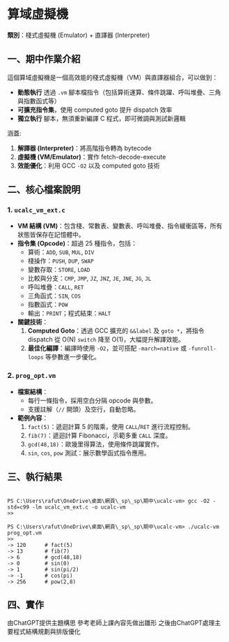 # 算域虛擬機

**類別**：棧式虛擬機 (Emulator) + 直譯器 (Interpreter)

## 一、期中作業介紹

這個算域虛擬機是一個高效能的棧式虛擬機（VM）與直譯器組合，可以做到：

- **動態執行** 透過 `.vm` 腳本檔指令（包括算術運算、條件跳躍、呼叫堆疊、三角與指數函式等）
- **可擴充指令集**，使用 computed goto 提升 dispatch 效率
- **獨立執行** 腳本，無須重新編譯 C 程式，即可微調與測試新邏輯

涵蓋:

1. **解譯器 (Interpreter)**：將高階指令轉為 bytecode  
2. **虛擬機 (VM/Emulator)**：實作 fetch-decode-execute  
3. **效能優化**：利用 GCC `-O2` 以及 computed goto 技術  

## 二、核心檔案說明

### 1. `ucalc_vm_ext.c`
- **VM 結構 (VM)**：包含棧、常數表、變數表、呼叫堆疊、指令緩衝區等，所有狀態皆保存在記憶體中。
- **指令集 (Opcode)**：超過 25 種指令，包括：
  - 算術：`ADD`, `SUB`, `MUL`, `DIV`
  - 棧操作：`PUSH`, `DUP`, `SWAP`
  - 變數存取：`STORE`, `LOAD`
  - 比較與分支：`CMP`, `JMP`, `JZ`, `JNZ`, `JE`, `JNE`, `JG`, `JL`
  - 呼叫堆疊：`CALL`, `RET`
  - 三角函式：`SIN`, `COS`
  - 指數函式：`POW`
  - 輸出：`PRINT`；程式結束：`HALT`
- **關鍵技術**：
  1. **Computed Goto**：透過 GCC 擴充的 `&&label` 及 `goto *`，將指令 dispatch 從 O(N) `switch` 降至 O(1)，大幅提升解譯效能。
  2. **最佳化編譯**：編譯時使用 `-O2`，並可搭配 `-march=native` 或 `-funroll-loops` 等參數進一步優化。

### 2. `prog_opt.vm`
- **檔案結構**：
  - 每行一條指令，採用空白分隔 opcode 與參數。
  - 支援註解（`//` 開頭）及空行，自動忽略。
- **範例內容**：
  1. `fact(5)`：遞迴計算 5 的階乘，使用 `CALL`/`RET` 進行流程控制。
  2. `fib(7)`：遞迴計算 Fibonacci，示範多重 `CALL` 深度。
  3. `gcd(48,18)`：歐幾里得算法，使用條件跳躍實作。
  4. `sin`, `cos`, `pow` 測試：展示數學函式指令應用。

## 三、執行結果

``` 

PS C:\Users\rafut\OneDrive\桌面\網頁\_sp\_sp\期中\ucalc-vm> gcc -O2 -std=c99 -lm ucalc_vm_ext.c -o ucalc-vm
>>

PS C:\Users\rafut\OneDrive\桌面\網頁\_sp\_sp\期中\ucalc-vm> ./ucalc-vm prog_opt.vm
>>
-> 120      # fact(5)
-> 13       # fib(7)
-> 6        # gcd(48,18)
-> 0        # sin(0)
-> 1        # sin(pi/2)
-> -1       # cos(pi)
-> 256      # pow(2,8)

``` 

## 四、實作

由ChatGPT提供主題構思
參考老師上課內容先做出雛形
之後由ChatGPT處理主要程式結構規劃與排版優化
